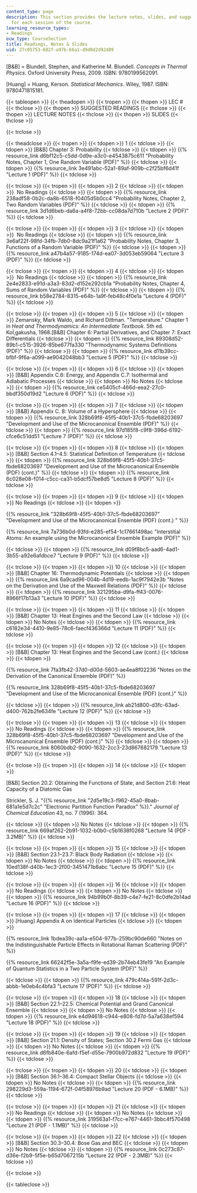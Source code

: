 ```yaml
---
content_type: page
description: This section provides the lecture notes, slides, and suggested readings
  for each session of the course.
learning_resource_types:
- Readings
ocw_type: CourseSection
title: Readings, Notes & Slides
uid: 27c05753-682f-a97b-66a1-d9d0d2d92d89
---
```


\[B&B\] = Blundell, Stephen, and Katherine M. Blundell. _Concepts in Thermal Physics_. Oxford University Press, 2009. ISBN: 9780199562091.

\[Huang\] = Huang, Kerson. _Statistical Mechanics_. Wiley, 1987. ISBN: 9780471815181.

{{< tableopen >}}
{{< theadopen >}}
{{< tropen >}}
{{< thopen >}}
LEC #
{{< thclose >}}
{{< thopen >}}
SUGGESTED READINGS
{{< thclose >}}
{{< thopen >}}
LECTURE NOTES
{{< thclose >}}
{{< thopen >}}
SLIDES
{{< thclose >}}

{{< trclose >}}

{{< theadclose >}}
{{< tropen >}}
{{< tdopen >}}
1
{{< tdclose >}}
{{< tdopen >}}
\[B&B\] Chapter 3: Probability
{{< tdclose >}}
{{< tdopen >}}
{{% resource_link d6bf12c5-c5dd-0d9e-a3c0-e4543875c611 "Probability Notes, Chapter 1, One Random Variable (PDF)" %}}
{{< tdclose >}}
{{< tdopen >}}
{{% resource_link 3e491abc-52a1-89af-909b-c2f25bf6d41f "Lecture 1 (PDF)" %}}
{{< tdclose >}}

{{< trclose >}}
{{< tropen >}}
{{< tdopen >}}
2
{{< tdclose >}}
{{< tdopen >}}
 No Readings
{{< tdclose >}}
{{< tdopen >}}
{{% resource_link 238adf58-0b2c-da8b-6518-f0405d5b0cc4 "Probability Notes, Chapter 2, Two Random Variables (PDF)" %}}
{{< tdclose >}}
{{< tdopen >}}
{{% resource_link 3d1d6beb-da6a-a4f8-72bb-cc08da7d710b "Lecture 2 (PDF)" %}}
{{< tdclose >}}

{{< trclose >}}
{{< tropen >}}
{{< tdopen >}}
3
{{< tdclose >}}
{{< tdopen >}}
 No Readings
{{< tdclose >}}
{{< tdopen >}}
{{% resource_link 3e6af22f-98fd-34fb-7db0-8dc9a21f1a62 "Probability Notes, Chapter 3, Functions of a Random Variable (PDF)" %}}
{{< tdclose >}}
{{< tdopen >}}
{{% resource_link a47b4a57-9185-174d-ea07-3d053eb59064 "Lecture 3 (PDF)" %}}
{{< tdclose >}}

{{< trclose >}}
{{< tropen >}}
{{< tdopen >}}
4
{{< tdclose >}}
{{< tdopen >}}
 No Readings
{{< tdclose >}}
{{< tdopen >}}
{{% resource_link 2e4e2833-e91d-a3a3-83d2-d152e292cb1a "Probability Notes, Chapter 4, Sums of Random Variables (PDF)" %}}
{{< tdclose >}}
{{< tdopen >}}
{{% resource_link b58e2784-8315-e64b-1a9f-feb48c4f0e1a "Lecture 4 (PDF)" %}}
{{< tdclose >}}

{{< trclose >}}
{{< tropen >}}
{{< tdopen >}}
5
{{< tdclose >}}
{{< tdopen >}}
Zemansky, Mark Waldo, and Richard Dittman. "Temperature." Chapter 1 in _Heat and Thermodynamics: An Intermediate Textbook_. 5th ed. KoÌ‚gakusha, 1968.\[B&B\] Chapter 6: Partial Derivatives, and Chapter 7: Exact Differentials
{{< tdclose >}}
{{< tdopen >}}
{{% resource_link 89308d52-89b1-c515-3926-85be677fa330 "Thermodynamic Systems Definitions (PDF)" %}}
{{< tdclose >}}
{{< tdopen >}}
{{% resource_link d11b39cc-bfbf-9f6a-a099-ae9042048bb3 "Lecture 5 (PDF)" %}}
{{< tdclose >}}

{{< trclose >}}
{{< tropen >}}
{{< tdopen >}}
6
{{< tdclose >}}
{{< tdopen >}}
\[B&B\] Appendix C.6: Energy, and Appendix C.7: Isothermal and Adiabatic Processes
{{< tdclose >}}
{{< tdopen >}}
No Notes
{{< tdclose >}}
{{< tdopen >}}
{{% resource_link ce5405cf-466d-eea2-27c0-bbdf350d19d2 "Lecture 6 (PDF)" %}}
{{< tdclose >}}

{{< trclose >}}
{{< tropen >}}
{{< tdopen >}}
7
{{< tdclose >}}
{{< tdopen >}}
\[B&B\] Appendix C. 8: Volume of a Hypersphere
{{< tdclose >}}
{{< tdopen >}}
{{% resource_link 328b69f8-45f5-40b1-37c5-fbde68203697 "Development and Use of the Microcanonical Ensemble (PDF)" %}}
{{< tdclose >}}
{{< tdopen >}}
{{% resource_link 97d185f8-c9f8-396d-6192-cfce6c51dd51 "Lecture 7 (PDF)" %}}
{{< tdclose >}}

{{< trclose >}}
{{< tropen >}}
{{< tdopen >}}
8
{{< tdclose >}}
{{< tdopen >}}
\[B&B\] Section 4.1–4.5: Statistical Definition of Temperature
{{< tdclose >}}
{{< tdopen >}}
{{% resource_link 328b69f8-45f5-40b1-37c5-fbde68203697 "Development and Use of the Microcanonical Ensemble (PDF) (cont.)" %}}
{{< tdclose >}}
{{< tdopen >}}
{{% resource_link 6c028e08-f014-c5cc-ca31-b5dcf57be8d5 "Lecture 8 (PDF)" %}}
{{< tdclose >}}

{{< trclose >}}
{{< tropen >}}
{{< tdopen >}}
9
{{< tdclose >}}
{{< tdopen >}}
No Readings
{{< tdclose >}}
{{< tdopen >}}


{{% resource_link "328b69f8-45f5-40b1-37c5-fbde68203697" "Development and Use of the Microcanonical Ensemble (PDF) (cont.)   " %}}

{{% resource_link 7a736b0d-93fd-e285-ef54-1c17661498ac "Interstitial Atoms: An example using the Microcanonical Ensemble Example (PDF)" %}}


{{< tdclose >}}
{{< tdopen >}}
{{% resource_link d09f8bc5-aad6-4ad1-3b55-a92e6afdbce7 "Lecture 9 (PDF)" %}}
{{< tdclose >}}

{{< trclose >}}
{{< tropen >}}
{{< tdopen >}}
10
{{< tdclose >}}
{{< tdopen >}}
\[B&B\] Chapter 16: Thermodynamic Potentials
{{< tdclose >}}
{{< tdopen >}}
{{% resource_link 6a9cad96-004b-4d19-eedb-1ac9f7942e3b "Notes on the Derivation and Use of the Maxwell Relations (PDF)" %}}
{{< tdclose >}}
{{< tdopen >}}
{{% resource_link 321295ba-d9fa-ff43-0076-8966f17b13a3 "Lecture 10 (PDF)" %}}
{{< tdclose >}}

{{< trclose >}}
{{< tropen >}}
{{< tdopen >}}
11
{{< tdclose >}}
{{< tdopen >}}
\[B&B\] Chapter 13: Heat Engines and the Second Law
{{< tdclose >}}
{{< tdopen >}}
No Notes
{{< tdclose >}}
{{< tdopen >}}
{{% resource_link c6182e34-4410-9e85-78c6-faecf436366d "Lecture 11 (PDF)" %}}
{{< tdclose >}}

{{< trclose >}}
{{< tropen >}}
{{< tdopen >}}
12
{{< tdclose >}}
{{< tdopen >}}
\[B&B\] Chapter 13: Heat Engines and the Second Law (cont.)
{{< tdclose >}}
{{< tdopen >}}


{{% resource_link 7fa3fb42-37d0-d00d-5603-ae4ea8f02236 "Notes on the Derivation of the Canonical Ensemble (PDF)" %}}

{{% resource_link 328b69f8-45f5-40b1-37c5-fbde68203697 "Development and Use of the Microcanonical Ensemble (PDF) (cont.)" %}}


{{< tdclose >}}
{{< tdopen >}}
{{% resource_link ab21d800-d3fc-63ad-d400-762b2fe634fe "Lecture 12 (PDF)" %}}
{{< tdclose >}}

{{< trclose >}}
{{< tropen >}}
{{< tdopen >}}
13
{{< tdclose >}}
{{< tdopen >}}
No Readings
{{< tdclose >}}
{{< tdopen >}}
{{% resource_link 328b69f8-45f5-40b1-37c5-fbde68203697 "Development and Use of the Microcanonical Ensemble (PDF) (cont.)" %}}
{{< tdclose >}}
{{< tdopen >}}
{{% resource_link 8060bdb2-9090-1632-2cc3-23d867682179 "Lecture 13 (PDF)" %}}
{{< tdclose >}}

{{< trclose >}}
{{< tropen >}}
{{< tdopen >}}
14
{{< tdclose >}}
{{< tdopen >}}


\[B&B\] Section 20.2: Obtaining the Functions of State, and Section 21.6: Heat Capacity of a Diatomic Gas

Strickler, S. J. "{{% resource_link "2d5e19c3-f962-45a0-8bab-681a1e5d7c2c" "Electronic Partition Function Paradox" %}}." _Journal of Chemical Education_ 43, no. 7 (1996): 364.


{{< tdclose >}}
{{< tdopen >}}
No Notes
{{< tdclose >}}
{{< tdopen >}}
{{% resource_link 669af262-2b91-1032-b0b0-c5b1638f0268 "Lecture 14 (PDF - 3.2MB)" %}}
{{< tdclose >}}

{{< trclose >}}
{{< tropen >}}
{{< tdopen >}}
15
{{< tdclose >}}
{{< tdopen >}}
\[B&B\] Section 23.1–23.7: Black Body Radiation
{{< tdclose >}}
{{< tdopen >}}
No Notes
{{< tdclose >}}
{{< tdopen >}}
{{% resource_link 10ed138f-d40b-1ec3-2f00-3451471b8abc "Lecture 15 (PDF)" %}}
{{< tdclose >}}

{{< trclose >}}
{{< tropen >}}
{{< tdopen >}}
16
{{< tdclose >}}
{{< tdopen >}}
No Readings
{{< tdclose >}}
{{< tdopen >}}
No Notes
{{< tdclose >}}
{{< tdopen >}}
{{% resource_link 94b99b0f-8b39-c4e7-fe21-8c0dfe2b14ad "Lecture 16 (PDF)" %}}
{{< tdclose >}}

{{< trclose >}}
{{< tropen >}}
{{< tdopen >}}
17
{{< tdclose >}}
{{< tdopen >}}
\[Huang\] Appendix A on Identical Particles
{{< tdclose >}}
{{< tdopen >}}


{{% resource_link 1bdea39c-aa1a-e504-977b-259bc90de660 "Notes on the Indistinguishable Particle Effects in Rotational Raman Scattering (PDF)" %}}

{{% resource_link 66242f5e-3a5a-f9fe-ed39-2b74eb43fe19 "An Example of Quantum Statistics in a Two Particle System (PDF)" %}}


{{< tdclose >}}
{{< tdopen >}}
{{% resource_link 479c414a-591f-2d3c-abbb-1e0eb4c4bfa3 "Lecture 17 (PDF)" %}}
{{< tdclose >}}

{{< trclose >}}
{{< tropen >}}
{{< tdopen >}}
18
{{< tdclose >}}
{{< tdopen >}}
\[B&B\] Section 22.1–22.5: Chemical Potential and Grand Canonical Ensemble
{{< tdclose >}}
{{< tdopen >}}
No Notes
{{< tdclose >}}
{{< tdopen >}}
{{% resource_link e4d94618-c944-e808-fd7d-5a7a638ef594 "Lecture 18 (PDF)" %}}
{{< tdclose >}}

{{< trclose >}}
{{< tropen >}}
{{< tdopen >}}
19
{{< tdclose >}}
{{< tdopen >}}
\[B&B\] Section 21.1: Density of States; Section 30.2 Fermi Gas
{{< tdclose >}}
{{< tdopen >}}
No Notes
{{< tdclose >}}
{{< tdopen >}}
{{% resource_link d6fb840e-6afd-f5ef-d55e-7900b972d832 "Lecture 19 (PDF)" %}}
{{< tdclose >}}

{{< trclose >}}
{{< tropen >}}
{{< tdopen >}}
20
{{< tdclose >}}
{{< tdopen >}}
\[B&B\] Section 36.1–36.4: Compact Stellar Objects
{{< tdclose >}}
{{< tdopen >}}
No Notes
{{< tdclose >}}
{{< tdopen >}}
{{% resource_link 298229d3-559a-1194-672f-04f58976b9ad "Lecture 20 (PDF - 6.1MB)" %}}
{{< tdclose >}}

{{< trclose >}}
{{< tropen >}}
{{< tdopen >}}
21
{{< tdclose >}}
{{< tdopen >}}
No Readings
{{< tdclose >}}
{{< tdopen >}}
No Notes
{{< tdclose >}}
{{< tdopen >}}
{{% resource_link 319563a1-f7cc-e767-4461-3bbc4f570498 "Lecture 21 (PDF - 1.1MB)" %}}
{{< tdclose >}}

{{< trclose >}}
{{< tropen >}}
{{< tdopen >}}
22
{{< tdclose >}}
{{< tdopen >}}
\[B&B\] Section 30.3–30.4: Bose Gas and BEC
{{< tdclose >}}
{{< tdopen >}}
No Notes
{{< tdclose >}}
{{< tdopen >}}
{{% resource_link 0c273c87-d36e-f2b9-5f5e-b65d7067215b "Lecture 22 (PDF - 2.3MB)" %}}
{{< tdclose >}}

{{< trclose >}}

{{< tableclose >}}